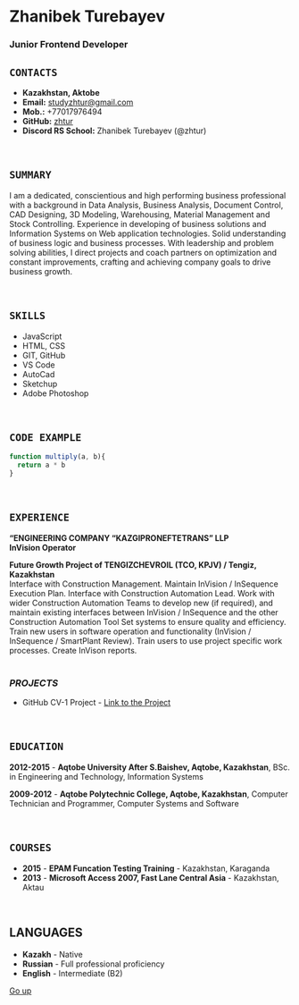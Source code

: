 <a id="anchor"></a>
# Zhanibek Turebayev<br />

### Junior Frontend Developer<br />

## `CONTACTS`

- **Kazakhstan, Aktobe**
- **Email:** studyzhtur@gmail.com
- **Mob.:** +77017976494
- **GitHub:** [zhtur](https://github.com/zhtur)
- **Discord RS School:** Zhanibek Turebayev (@zhtur)


<br />

## `SUMMARY`

I am a dedicated, conscientious and high performing business professional with a background in Data Analysis, Business Analysis, Document Control, CAD Designing, 3D Modeling, Warehousing, Material Management and Stock Controlling. Experience in developing of business solutions and Information Systems on Web application technologies. Solid understanding of business logic and business processes. With leadership and problem solving abilities, I direct projects and coach partners on optimization and constant improvements, crafting and achieving company goals to drive business growth.

<br />

## `SKILLS`

- JavaScript
- HTML, CSS
- GIT, GitHub
- VS Code
- AutoCad
- Sketchup
- Adobe Photoshop

<br />

## `CODE EXAMPLE`

```Javascript
function multiply(a, b){
  return a * b
}
```

<br />

## `EXPERIENCE`

**“ENGINEERING COMPANY “KAZGIPRONEFTETRANS” LLP**<br />
**InVision Operator**

**Future Growth Project of TENGIZCHEVROIL (TCO, KPJV) / Tengiz, Kazakhstan**<br />
Interface with Construction Management. Maintain InVision / InSequence Execution Plan. Interface with Construction Automation Lead. Work with wider Construction Automation Teams to develop new (if required), and maintain existing interfaces between InVision / InSequence and the other Construction Automation Tool Set systems to ensure quality and efficiency. Train new users in software operation and functionality (InVision / InSequence / SmartPlant Review). Train users to use project specific work processes. Create InVison reports. 
<br /><br />

### ___PROJECTS___

- GitHub CV-1 Project - [Link to the Project](https://zhtur.github.io/rsschool-cv/cv)


<br />

## `EDUCATION`

**2012-2015** - **Aqtobe University After S.Baishev, Aqtobe, Kazakhstan**, BSc. in Engineering and Technology, Information Systems


**2009-2012** - **Aqtobe Polytechnic College, Aqtobe, Kazakhstan**, Computer Technician and Programmer, Computer Systems and Software

<br />

## `COURSES`

- **2015** - **EPAM Funcation Testing Training** - Kazakhstan, Karaganda
- **2013** - **Microsoft Access 2007, Fast Lane Central Asia** - Kazakhstan, Aktau

<br />

## LANGUAGES

- **Kazakh** - Native
- **Russian** - Full professional proficiency
- **English** - Intermediate (B2)

[Go up](#anchor)
